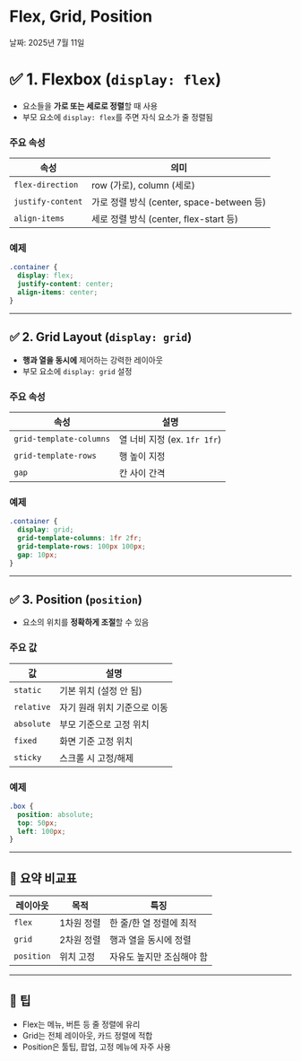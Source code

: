 # Flex, Grid, Position

날짜: 2025년 7월 11일

# ✅ 1. Flexbox (`display: flex`)

- 요소들을 **가로 또는 세로로 정렬**할 때 사용
- 부모 요소에 `display: flex`를 주면 자식 요소가 줄 정렬됨

### 주요 속성

| 속성 | 의미 |
| --- | --- |
| `flex-direction` | row (가로), column (세로) |
| `justify-content` | 가로 정렬 방식 (center, space-between 등) |
| `align-items` | 세로 정렬 방식 (center, flex-start 등) |

### 예제

```css
.container {
  display: flex;
  justify-content: center;
  align-items: center;
}

```

---

## ✅ 2. Grid Layout (`display: grid`)

- **행과 열을 동시에** 제어하는 강력한 레이아웃
- 부모 요소에 `display: grid` 설정

### 주요 속성

| 속성 | 설명 |
| --- | --- |
| `grid-template-columns` | 열 너비 지정 (ex. `1fr 1fr`) |
| `grid-template-rows` | 행 높이 지정 |
| `gap` | 칸 사이 간격 |

### 예제

```css
.container {
  display: grid;
  grid-template-columns: 1fr 2fr;
  grid-template-rows: 100px 100px;
  gap: 10px;
}

```

---

## ✅ 3. Position (`position`)

- 요소의 위치를 **정확하게 조절**할 수 있음

### 주요 값

| 값 | 설명 |
| --- | --- |
| `static` | 기본 위치 (설정 안 됨) |
| `relative` | 자기 원래 위치 기준으로 이동 |
| `absolute` | 부모 기준으로 고정 위치 |
| `fixed` | 화면 기준 고정 위치 |
| `sticky` | 스크롤 시 고정/해제 |

### 예제

```css
.box {
  position: absolute;
  top: 50px;
  left: 100px;
}

```

---

## 🎯 요약 비교표

| 레이아웃 | 목적 | 특징 |
| --- | --- | --- |
| `flex` | 1차원 정렬 | 한 줄/한 열 정렬에 최적 |
| `grid` | 2차원 정렬 | 행과 열을 동시에 정렬 |
| `position` | 위치 고정 | 자유도 높지만 조심해야 함 |

---

## 🧠 팁

- Flex는 메뉴, 버튼 등 줄 정렬에 유리
- Grid는 전체 레이아웃, 카드 정렬에 적합
- Position은 툴팁, 팝업, 고정 메뉴에 자주 사용
